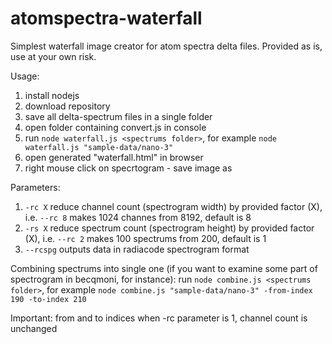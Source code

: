 # atomspectra-waterfall

Simplest waterfall image creator for atom spectra delta files.
Provided as is, use at your own risk.

Usage:
1) install nodejs
2) download repository
3) save all delta-spectrum files in a single folder
4) open folder containing convert.js in console
5) run ```node waterfall.js <spectrums folder>```, for example ```node waterfall.js "sample-data/nano-3"```
6) open generated "waterfall.html" in browser
7) right mouse click on specrtogram - save image as

Parameters:
1) ```-rc X``` reduce channel count (spectrogram width) by provided factor (X), i.e. ```--rc 8``` makes 1024 channes from 8192, default is 8
2) ```-rs X``` reduce spectrum count (spectrogram height) by provided factor (X), i.e. ```--rc 2``` makes 100 spectrums from 200, default is 1
3) ```--rcspg``` outputs data in radiacode spectrogram format

Combining spectrums into single one (if you want to examine some part of spectrogram in becqmoni, for instance):
run ```node combine.js <spectrums folder>```, for example ```node combine.js "sample-data/nano-3" -from-index 190 -to-index 210```

Important: from and to indices when -rc parameter is 1, channel count is unchanged
